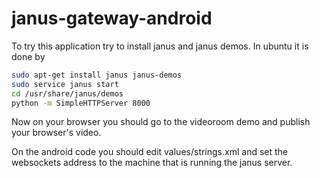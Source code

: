# janus-gateway-android

To try this application try to install janus and janus demos. In
ubuntu it is done by

```bash
sudo apt-get install janus janus-demos
sudo service janus start
cd /usr/share/janus/demos
python -m SimpleHTTPServer 8000
```

Now on your browser you should go to the videoroom demo and publish
your browser's video.

On the android code you should edit values/strings.xml and set the websockets
address to the machine that is running the janus server.
